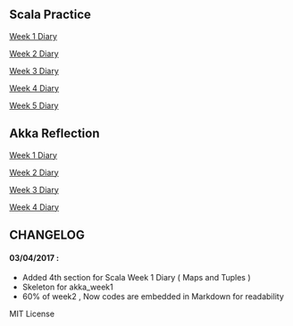 Scala Practice
--

[Week 1 Diary](https://github.com/nmt1994/Scala-Practica/tree/master/src/week1)

[Week 2 Diary](https://github.com/nmt1994/Scala-Practica/tree/master/src/week2)

[Week 3 Diary](https://github.com/nmt1994/Scala-Practica/tree/master/src/week3)

[Week 4 Diary](https://github.com/nmt1994/Scala-Practica/tree/master/src/week4)

[Week 5 Diary](https://github.com/nmt1994/Scala-Practica/tree/master/src/week5)


Akka Reflection
--
[Week 1 Diary](https://github.com/nmt1994/Scala-Practica/tree/master/src/akka_week1)

[Week 2 Diary](https://github.com/nmt1994/Scala-Practica/tree/master/src/akka_week2)

[Week 3 Diary](https://github.com/nmt1994/Scala-Practica/tree/master/src/akka_week3)

[Week 4 Diary](https://github.com/nmt1994/Scala-Practica/tree/master/src/akka_week4)

CHANGELOG
--

#### 03/04/2017 : 
- Added 4th section for Scala Week 1 Diary   ( Maps and Tuples )
- Skeleton for akka_week1
- 60% of week2 , Now codes are embedded in Markdown for readability








MIT License 